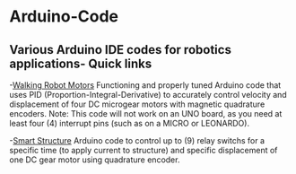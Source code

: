 # Arduino-Code
Various Arduino IDE codes for robotics applications-
Quick links
----
-[Walking Robot Motors](https://github.com/bztighe/Arduino-Code/tree/master/Tighe/walking%20robot) Functioning and properly tuned Arduino code that uses PID (Proportion-Integral-Derivative) to accurately control velocity and displacement of four DC microgear motors with magnetic quadrature encoders. Note: This code will not work on an UNO board, as you need at least four (4) interrupt pins (such as on a MICRO or LEONARDO).

-[Smart Structure](https://github.com/bztighe/Arduino-Code/blob/master/Smart%20Structure/VoltageTimeController.ino) Arduino code to control up to (9) relay switchs for a specific time (to apply current to structure) and specific displacement of one DC gear motor using quadrature encoder. 
